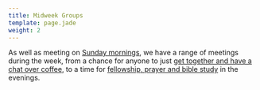 ```yaml
---
title: Midweek Groups
template: page.jade
weight: 2
---
```


As well as meeting on [Sunday mornings](/pages/what-we-do/children-and-families/#sundays), we have a range of meetings during the week, from a chance for anyone to just [get together and have a chat over coffee](/pages/what-we-do/midweek-groups/#coffee-morning), to a time for [fellowship, prayer and bible study](/pages/what-we-do/midweek-groups/#release-the-life) in the evenings.